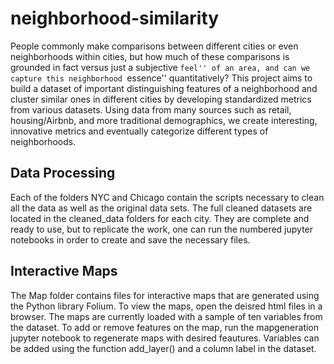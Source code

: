 # neighborhood-similarity
People commonly make comparisons between different cities or even neighborhoods within cities, but how much of these comparisons is grounded in fact versus just a subjective ``feel'' of an area, and can we capture this neighborhood ``essence'' quantitatively? This project aims to build a dataset of important distinguishing features of a neighborhood and cluster similar ones in different cities by developing standardized metrics from various datasets. Using data from many sources such as retail, housing/Airbnb, and more traditional demographics, we create interesting, innovative metrics and eventually categorize different types of neighborhoods.

## Data Processing
Each of the folders NYC and Chicago contain the scripts necessary to clean all the data as well as the original data sets. The full cleaned datasets are located in the cleaned_data folders for each city. They are complete and ready to use, but to replicate the work, one can run the numbered jupyter notebooks in order to create and save the necessary files.

## Interactive Maps
The Map folder contains files for interactive maps that are generated using the Python library Folium. To view the maps, open the deisred html files in a browser. The maps are currently loaded with a sample of ten variables from the dataset. To add or remove features on the map, run the mapgeneration jupyter notebook to regenerate maps with desired feautures. Variables can be added using the function add_layer() and a column label in the dataset.

